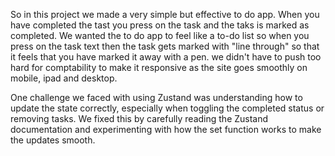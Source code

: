 So in this project we made a very simple but effective to do app.
When you have completed the tast you press on the task and the taks is marked as completed. 
We wanted the to do app to feel like a to-do list so when you press on the task text then the task gets marked with "line through" so that it feels that you have marked it away with a pen.
we didn't have to push too hard for comptability to make it responsive as the site goes smoothly on mobile, ipad and desktop. 

One challenge we faced with using Zustand was understanding how to update the state correctly, especially when toggling the completed status or removing tasks. We fixed this by carefully reading the Zustand documentation and experimenting with how the set function works to make the updates smooth.

